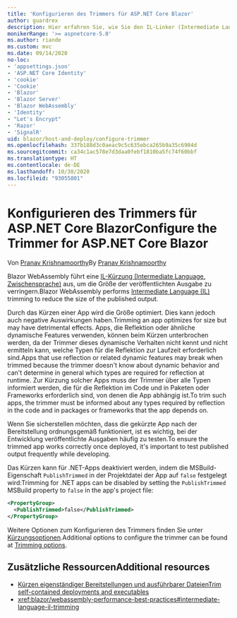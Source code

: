 ```yaml
---
title: 'Konfigurieren des Trimmers für ASP.NET Core Blazor'
author: guardrex
description: Hier erfahren Sie, wie Sie den IL-Linker (Intermediate Language, Zwischensprache) (Trimmer) beim Erstellen einer Blazor-App steuern.
monikerRange: '>= aspnetcore-5.0'
ms.author: riande
ms.custom: mvc
ms.date: 09/14/2020
no-loc:
- 'appsettings.json'
- 'ASP.NET Core Identity'
- 'cookie'
- 'Cookie'
- 'Blazor'
- 'Blazor Server'
- 'Blazor WebAssembly'
- 'Identity'
- "Let's Encrypt"
- 'Razor'
- 'SignalR'
uid: blazor/host-and-deploy/configure-trimmer
ms.openlocfilehash: 337b188d3c0aeac9c5c635ebca265b9a35c6904d
ms.sourcegitcommit: ca34c1ac578e7d3daa0febf1810ba5fc74f60bbf
ms.translationtype: HT
ms.contentlocale: de-DE
ms.lasthandoff: 10/30/2020
ms.locfileid: "93055801"
---
```

# <a name="configure-the-trimmer-for-aspnet-core-no-locblazor"></a><span data-ttu-id="f347d-103">Konfigurieren des Trimmers für ASP.NET Core Blazor</span><span class="sxs-lookup"><span data-stu-id="f347d-103">Configure the Trimmer for ASP.NET Core Blazor</span></span>

<span data-ttu-id="f347d-104">Von [Pranav Krishnamoorthy](https://github.com/pranavkm)</span><span class="sxs-lookup"><span data-stu-id="f347d-104">By [Pranav Krishnamoorthy](https://github.com/pranavkm)</span></span>

<span data-ttu-id="f347d-105">Blazor WebAssembly führt eine [IL-Kürzung (Intermediate Language, Zwischensprache)](/dotnet/standard/managed-code#intermediate-language--execution) aus, um die Größe der veröffentlichten Ausgabe zu verringern.</span><span class="sxs-lookup"><span data-stu-id="f347d-105">Blazor WebAssembly performs [Intermediate Language (IL)](/dotnet/standard/managed-code#intermediate-language--execution) trimming to reduce the size of the published output.</span></span>

<span data-ttu-id="f347d-106">Durch das Kürzen einer App wird die Größe optimiert. Dies kann jedoch auch negative Auswirkungen haben.</span><span class="sxs-lookup"><span data-stu-id="f347d-106">Trimming an app optimizes for size but may have detrimental effects.</span></span> <span data-ttu-id="f347d-107">Apps, die Reflektion oder ähnliche dynamische Features verwenden, können beim Kürzen unterbrochen werden, da der Trimmer dieses dynamische Verhalten nicht kennt und nicht ermitteln kann, welche Typen für die Reflektion zur Laufzeit erforderlich sind.</span><span class="sxs-lookup"><span data-stu-id="f347d-107">Apps that use reflection or related dynamic features may break when trimmed because the trimmer doesn't know about dynamic behavior and can't determine in general which types are required for reflection at runtime.</span></span> <span data-ttu-id="f347d-108">Zur Kürzung solcher Apps muss der Trimmer über alle Typen informiert werden, die für die Reflektion im Code und in Paketen oder Frameworks erforderlich sind, von denen die App abhängig ist.</span><span class="sxs-lookup"><span data-stu-id="f347d-108">To trim such apps, the trimmer must be informed about any types required by reflection in the code and in packages or frameworks that the app depends on.</span></span>

<span data-ttu-id="f347d-109">Wenn Sie sicherstellen möchten, dass die gekürzte App nach der Bereitstellung ordnungsgemäß funktioniert, ist es wichtig, bei der Entwicklung veröffentlichte Ausgaben häufig zu testen.</span><span class="sxs-lookup"><span data-stu-id="f347d-109">To ensure the trimmed app works correctly once deployed, it's important to test published output frequently while developing.</span></span>

<span data-ttu-id="f347d-110">Das Kürzen kann für .NET-Apps deaktiviert werden, indem die MSBuild-Eigenschaft `PublishTrimmed` in der Projektdatei der App auf `false` festgelegt wird:</span><span class="sxs-lookup"><span data-stu-id="f347d-110">Trimming for .NET apps can be disabled by setting the `PublishTrimmed` MSBuild property to `false` in the app's project file:</span></span>

```xml
<PropertyGroup>
  <PublishTrimmed>false</PublishTrimmed>
</PropertyGroup>
```
<span data-ttu-id="f347d-111">Weitere Optionen zum Konfigurieren des Trimmers finden Sie unter [Kürzungsoptionen](/dotnet/core/deploying/trimming-options).</span><span class="sxs-lookup"><span data-stu-id="f347d-111">Additional options to configure the trimmer can be found at [Trimming options](/dotnet/core/deploying/trimming-options).</span></span>

## <a name="additional-resources"></a><span data-ttu-id="f347d-112">Zusätzliche Ressourcen</span><span class="sxs-lookup"><span data-stu-id="f347d-112">Additional resources</span></span>

* [<span data-ttu-id="f347d-113">Kürzen eigenständiger Bereitstellungen und ausführbarer Dateien</span><span class="sxs-lookup"><span data-stu-id="f347d-113">Trim self-contained deployments and executables</span></span>](/dotnet/core/deploying/trim-self-contained)
* <xref:blazor/webassembly-performance-best-practices#intermediate-language-il-trimming>
